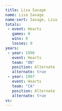 ```yaml
---
title: Lisa Savage
name: Lisa Savage
name-sort: Savage, Lisa
totals:
 - event: Hearts
   games: 0
   wins: 0
   losses: 0
years:
 - year: 1996
   event: Hearts
   team: "ON"
   position: Alternate
   alternate: true
 - year: 1997
   event: Hearts
   team: "CA"
   position: Alternate
   alternate: true
vs:
---
```

